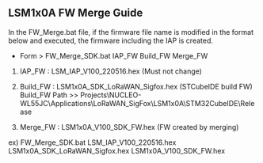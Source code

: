 ## LSM1x0A FW Merge Guide

In the FW_Merge.bat file, if the firmware file name is modified in the format below and executed, 
the firmware including the IAP is created.

- Form > FW_Merge_SDK.bat IAP_FW Build_FW Merge_FW

1. IAP_FW      :  LSM_IAP_V100_220516.hex              (Must not change)
2. Build_FW    :  LSM1x0A_SDK_LoRaWAN_Sigfox.hex   (STCubeIDE build FW)
   Build_FW Path >> Projects\NUCLEO-WL55JC\Applications\LoRaWAN_SigFox\LSM1x0A\STM32CubeIDE\Release

3. Merge_FW  :  LSM1x0A_V100_SDK_FW.hex             (FW created by merging)


ex) FW_Merge_SDK.bat LSM_IAP_V100_220516.hex LSM1x0A_SDK_LoRaWAN_Sigfox.hex LSM1x0A_V100_SDK_FW.hex

